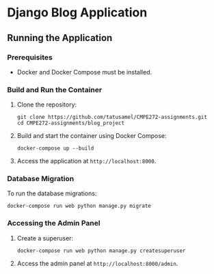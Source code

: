 # Django Blog Application

## Running the Application

### Prerequisites

- Docker and Docker Compose must be installed.

### Build and Run the Container

1. Clone the repository:

   ```
   git clone https://github.com/tatusamel/CMPE272-assignments.git
   cd CMPE272-assignments/blog_project
   ```

2. Build and start the container using Docker Compose:

   ```
   docker-compose up --build
   ```

3. Access the application at `http://localhost:8000`.

### Database Migration

To run the database migrations:

```
docker-compose run web python manage.py migrate
```

### Accessing the Admin Panel

1. Create a superuser:

   ```
   docker-compose run web python manage.py createsuperuser
   ```

2. Access the admin panel at `http://localhost:8000/admin`.
